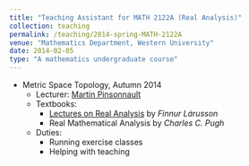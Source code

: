 ```yaml
---	
title: "Teaching Assistant for MATH 2122A (Real Analysis)"		
collection: teaching		
permalink: /teaching/2014-spring-MATH-2122A
venue: "Mathematics Department, Western University"		
date: 2014-02-05
type: "A mathematics undergraduate course"
---	
```

 			
* Metric Space Topology, Autumn 2014 	
   * Lecturer: [Martin Pinsonnault](http://www-home.math.uwo.ca/~mpinson/)
   * Textbooks:
     * [Lectures on Real Analysis](https://www.cambridge.org/core/books/lectures-on-real-analysis/55355F6128B1EA7BC8FD6CE5B6181419) by             _Finnur Lárusson_
     * Real Mathematical Analysis by _Charles C. Pugh_ 
   * Duties: 
     * Running exercise classes 
     * Helping with teaching  
